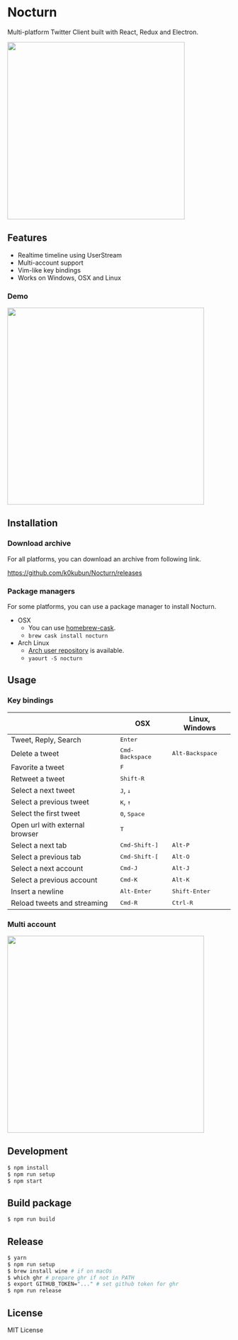 # Nocturn

Multi-platform Twitter Client built with React, Redux and Electron.

<img src='https://i.gyazo.com/b7fb495a0b9aea0f66e8ee58861a61b9.png' width='400px' />

## Features
- Realtime timeline using UserStream
- Multi-account support
- Vim-like key bindings
- Works on Windows, OSX and Linux

### Demo

<img src='https://i.gyazo.com/ae886c77a2dee1f20daebc4f3c28ddc5.gif' width='444px' />

## Installation
### Download archive

For all platforms, you can download an archive from following link.

https://github.com/k0kubun/Nocturn/releases

### Package managers

For some platforms, you can use a package manager to install Nocturn.

- OSX
  - You can use [homebrew-cask](https://github.com/caskroom/homebrew-cask).
  - `brew cask install nocturn`
- Arch Linux
  - [Arch user repository](https://aur.archlinux.org/packages/nocturn/) is available.
  - `yaourt -S nocturn`

## Usage

### Key bindings

<table>
<thead>
<tr><th></th><th>OSX</th><th>Linux, Windows</th></tr>
</thead>
<tbody>
<tr><td> Tweet, Reply, Search           </td><td colspan='2'> <kbd>Enter</kbd>                                                  </td></tr>
<tr><td> Delete a tweet                 </td><td>             <kbd>Cmd-Backspace</kbd>       </td><td> <kbd>Alt-Backspace</kbd> </td></tr>
<tr><td> Favorite a tweet               </td><td colspan='2'> <kbd>F</kbd>                                                      </td></tr>
<tr><td> Retweet a tweet                </td><td colspan='2'> <kbd>Shift-R</kbd>                                                </td></tr>
<tr><td> Select a next tweet            </td><td colspan='2'> <kbd>J</kbd>, <kbd>↓</kbd>                                        </td></tr>
<tr><td> Select a previous tweet        </td><td colspan='2'> <kbd>K</kbd>, <kbd>↑</kbd>                                        </td></tr>
<tr><td> Select the first tweet         </td><td colspan='2'> <kbd>0</kbd>, <kbd>Space</kbd>                                    </td></tr>
<tr><td> Open url with external browser </td><td colspan='2'> <kbd>T</kbd>                                                      </td></tr>
<tr><td> Select a next tab              </td><td>             <kbd>Cmd-Shift-]</kbd>         </td><td> <kbd>Alt-P</kbd>         </td></tr>
<tr><td> Select a previous tab          </td><td>             <kbd>Cmd-Shift-[</kbd>         </td><td> <kbd>Alt-O</kbd>         </td></tr>
<tr><td> Select a next account          </td><td>             <kbd>Cmd-J</kbd>               </td><td> <kbd>Alt-J</kbd>         </td></tr>
<tr><td> Select a previous account      </td><td>             <kbd>Cmd-K</kbd>               </td><td> <kbd>Alt-K</kbd>         </td></tr>
<tr><td> Insert a newline               </td><td>             <kbd>Alt-Enter</kbd>           </td><td> <kbd>Shift-Enter</kbd>   </td></tr>
<tr><td> Reload tweets and streaming    </td><td>             <kbd>Cmd-R</kbd>               </td><td> <kbd>Ctrl-R</kbd>        </td></tr>
</tbody>
</table>

### Multi account

<img src='https://i.gyazo.com/b8a9455ff33ef05b002f6d8dc5173fa6.gif' width='444px' />

## Development

```bash
$ npm install
$ npm run setup
$ npm start
```

## Build package

```bash
$ npm run build
```

## Release

```bash
$ yarn
$ npm run setup
$ brew install wine # if on macOs
$ which ghr # prepare ghr if not in PATH
$ export GITHUB_TOKEN="..." # set github token for ghr
$ npm run release
```

## License

MIT License
